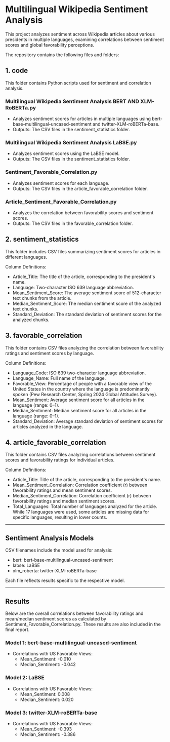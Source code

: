 # Multilingual Wikipedia Sentiment Analysis

This project analyzes sentiment across Wikipedia articles about various presidents in multiple languages, examining correlations between sentiment scores and global favorability perceptions.

The repository contains the following files and folders:

## 1. code

This folder contains Python scripts used for sentiment and correlation analysis.

### Multilingual Wikipedia Sentiment Analysis BERT AND XLM-RoBERTa.py
- Analyzes sentiment scores for articles in multiple languages using bert-base-multilingual-uncased-sentiment and twitter-XLM-roBERTa-base.
- Outputs: The CSV files in the sentiment_statistics folder.

### Multilingual Wikipedia Sentiment Analysis LaBSE.py
- Analyzes sentiment scores using the LaBSE model.
- Outputs: The CSV files in the sentiment_statistics folder.

### Sentiment_Favorable_Correlation.py
-   Analyzes sentiment scores for each language.
-   Outputs: The CSV files in the article_favorable_correlation folder.

### Article_Sentiment_Favorable_Correlation.py
-   Analyzes the correlation between favorability scores and sentiment scores.
-   Outputs: The CSV files in the favorable_correlation folder.

## 2. sentiment_statistics

This folder includes CSV files summarizing sentiment scores for articles in different languages.

Column Definitions:

-   Article_Title: The title of the article, corresponding to the president's name.
-   Language: Two-character ISO 639 language abbreviation.
-   Mean_Sentiment_Score: The average sentiment score of 512-character text chunks from the article.
-   Median_Sentiment_Score: The median sentiment score of the analyzed text chunks.
-   Standard_Deviation: The standard deviation of sentiment scores for the analyzed chunks.

## 3. favorable_correlation

This folder contains CSV files analyzing the correlation between favorability ratings and sentiment scores by language.

Column Definitions:

-   Language_Code: ISO 639 two-character language abbreviation.
-   Language_Name: Full name of the language.
-   Favorable_View: Percentage of people with a favorable view of the United States in the country where the language is predominantly spoken (Pew Research Center, Spring 2024 Global Attitudes Survey).
-   Mean_Sentiment: Average sentiment score for all articles in the language (range: 0–1).
-   Median_Sentiment: Median sentiment score for all articles in the language (range: 0–1).
-   Standard_Deviation: Average standard deviation of sentiment scores for articles analyzed in the language.

## 4. article_favorable_correlation

This folder contains CSV files analyzing correlations between sentiment scores and favorability ratings for individual articles.

Column Definitions:

-   Article_Title: Title of the article, corresponding to the president's name.
-   Mean_Sentiment_Correlation: Correlation coefficient (r) between favorability ratings and mean sentiment scores.
-   Median_Sentiment_Correlation: Correlation coefficient (r) between favorability ratings and median sentiment scores.
-   Total_Languages: Total number of languages analyzed for the article. While 17 languages were used, some articles are missing data for specific languages, resulting in lower counts.

***

## Sentiment Analysis Models

CSV filenames include the model used for analysis:

-   bert: bert-base-multilingual-uncased-sentiment
-   labse: LaBSE
-   xlm_roberta: twitter-XLM-roBERTa-base

Each file reflects results specific to the respective model.

***

## Results

Below are the overall correlations between favorability ratings and mean/median sentiment scores as calculated by Sentiment_Favorable_Correlation.py. These results are also included in the final report.

### Model 1: bert-base-multilingual-uncased-sentiment
- Correlations with US Favorable Views:
  - Mean_Sentiment: -0.010
  - Median_Sentiment: -0.042

### Model 2: LaBSE
- Correlations with US Favorable Views:
  - Mean_Sentiment: 0.008
  - Median_Sentiment: 0.020

### Model 3: twitter-XLM-roBERTa-base
- Correlations with US Favorable Views:
  - Mean_Sentiment: -0.393
  - Median_Sentiment: -0.386
